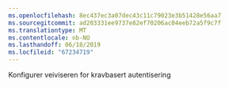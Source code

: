 ```yaml
---
ms.openlocfilehash: 8ec437ec3a07dec43c11c79023e3b51428e56aa7
ms.sourcegitcommit: ad203331ee9737e82ef70206ac04eeb72a5f9c7f
ms.translationtype: MT
ms.contentlocale: nb-NO
ms.lasthandoff: 06/18/2019
ms.locfileid: "67234719"
---
```

Konfigurer veiviseren for kravbasert autentisering